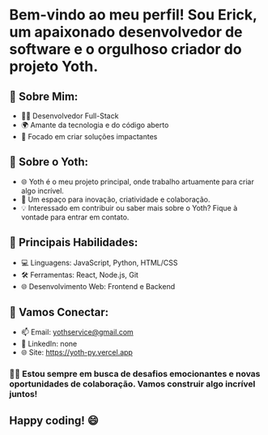 # Bem-vindo ao meu perfil! Sou Erick, um apaixonado desenvolvedor de software e o orgulhoso criador do projeto Yoth.

## 🚀 Sobre Mim:
- 👨‍💻 Desenvolvedor Full-Stack
- 🌍 Amante da tecnologia e do código aberto
- 🎯 Focado em criar soluções impactantes

## 🌟 Sobre o Yoth:
- 🌐 Yoth é o meu projeto principal, onde trabalho artuamente para criar algo incrível.
- 🚀 Um espaço para inovação, criatividade e colaboração.
- 💡 Interessado em contribuir ou saber mais sobre o Yoth? Fique à vontade para entrar em contato.

## 🔧 Principais Habilidades:
- 💻 Linguagens: JavaScript, Python, HTML/CSS
- 🛠️ Ferramentas: React, Node.js, Git
- 🌐 Desenvolvimento Web: Frontend e Backend

## 🤝 Vamos Conectar:
- 📫 Email: yothservice@gmail.com
- 💼 LinkedIn: none
- 🌐 Site: https://yoth-py.vercel.app

### 👨‍🔬 Estou sempre em busca de desafios emocionantes e novas oportunidades de colaboração. Vamos construir algo incrível juntos!

## Happy coding! 😄
